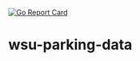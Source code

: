 [![Go Report Card](https://goreportcard.com/badge/github.com/dsifford/wsu-parking-data)](https://goreportcard.com/report/github.com/dsifford/wsu-parking-data)
# wsu-parking-data
